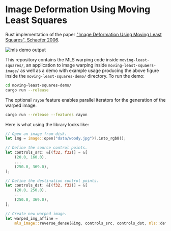 # Image Deformation Using Moving Least Squares

Rust implementation of the paper ["Image Deformation Using Moving Least Squares", Schaefer 2006][pdf].

![mls demo output][img]

[pdf]: https://people.engr.tamu.edu/schaefer/research/mls.pdf
[img]: https://mpizenberg.github.io/resources/moving-least-squares/mls-demo.jpg

This repository contains the MLS warping code inside `moving-least-squares/`, an application to image warping inside `moving-least-squaers-image/` as well as a demo with example usage producing the above figure inside the `moving-least-squares-demo/` directory.
To run the demo:

```sh
cd moving-least-squares-demo/
cargo run --release
```

The optional `rayon` feature enables parallel iterators for the generation of the warped image.
```sh
cargo run --release --features rayon
```

Here is what using the library looks like:

```rust
// Open an image from disk.
let img = image::open("data/woody.jpg")?.into_rgb8();

// Define the source control points.
let controls_src: &[(f32, f32)] = &[
    (20.0, 160.0),
    ...
    (250.0, 369.0),
];

// Define the destination control points.
let controls_dst: &[(f32, f32)] = &[
    (20.0, 250.0),
    ...
    (250.0, 369.0),
];

// Create new warped image.
let warped_img_affine =
    mls_image::reverse_dense(&img, controls_src, controls_dst, mls::deform_affine);
```
